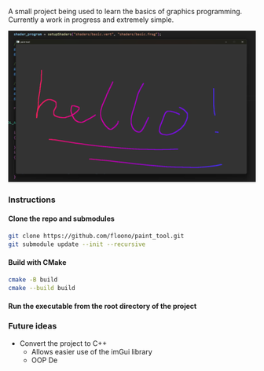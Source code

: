 A small project being used to learn the basics of graphics programming. Currently a work in progress and extremely simple.

![hello](demo.png)

### Instructions
#### Clone the repo and submodules
``` bash
git clone https://github.com/floono/paint_tool.git
git submodule update --init --recursive
```
#### Build with CMake
``` bash
cmake -B build
cmake --build build
```
#### Run the executable from the root directory of the project

### Future ideas
- Convert the project to C++
  - Allows easier use of the imGui library
  - OOP De
